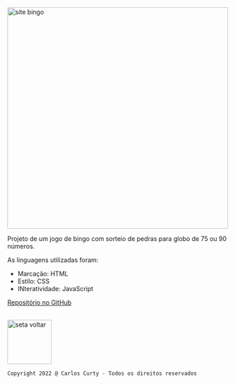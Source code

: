 <img src="https://user-images.githubusercontent.com/68711113/165095493-0cd495e0-abf4-4238-87d3-17e5a3ca45af.png" alt="site bingo" width="500"/>

Projeto de um jogo de bingo com sorteio de pedras para globo de 75 ou 90 números.


As linguagens utilizadas foram:

* Marcação: HTML
* Estilo: CSS
* INteratividade: JavaScript

[Repositório no GitHub](https://github.com/carloscurty/bingo)

<br>
<a href="https://carloscurty.github.io"><img src="https://user-images.githubusercontent.com/68711113/165831130-798ed958-d7d9-48ec-a6b5-1e0f19f92dff.png" alt="seta voltar" width="100"/></a>


~~~
Copyright 2022 @ Carlos Curty - Todos os direitos reservados
~~~
